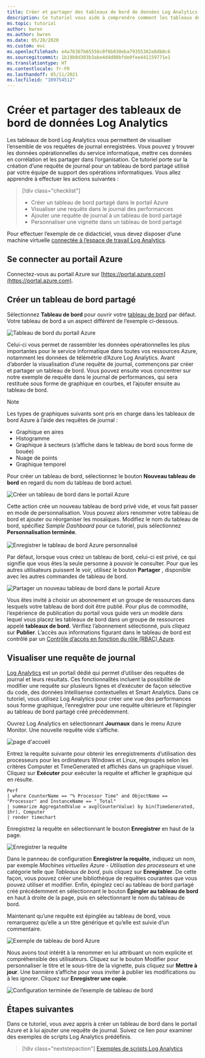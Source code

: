```yaml
---
title: Créer et partager des tableaux de bord de données Log Analytics | Microsoft Docs
description: Ce tutoriel vous aide à comprendre comment les tableaux de bord Log Analytics permettent de visualiser l’ensemble de vos requêtes de journal enregistrées en proposant une vue unique de votre environnement.
ms.topic: tutorial
author: bwren
ms.author: bwren
ms.date: 05/28/2020
ms.custom: mvc
ms.openlocfilehash: e4a76367b65556c0f6b030eba79355382e8db0c6
ms.sourcegitcommit: 1b19b8d303b3abe4d4d08bfde0fee441159771e1
ms.translationtype: HT
ms.contentlocale: fr-FR
ms.lasthandoff: 05/11/2021
ms.locfileid: "109754512"
---
```

# <a name="create-and-share-dashboards-of-log-analytics-data"></a>Créer et partager des tableaux de bord de données Log Analytics

Les tableaux de bord Log Analytics vous permettent de visualiser l’ensemble de vos requêtes de journal enregistrées. Vous pouvez y trouver les données opérationnelles du service informatique, mettre ces données en corrélation et les partager dans l’organisation.  Ce tutoriel porte sur la création d’une requête de journal pour un tableau de bord partagé utilisé par votre équipe de support des opérations informatiques.  Vous allez apprendre à effectuer les actions suivantes :

> [!div class="checklist"]
> * Créer un tableau de bord partagé dans le portail Azure
> * Visualiser une requête dans le journal des performances 
> * Ajouter une requête de journal à un tableau de bord partagé 
> * Personnaliser une vignette dans un tableau de bord partagé

Pour effectuer l’exemple de ce didacticiel, vous devez disposer d’une machine virtuelle [connectée à l’espace de travail Log Analytics](../vm/quick-collect-azurevm.md).  
 
## <a name="sign-in-to-azure-portal"></a>Se connecter au portail Azure
Connectez-vous au portail Azure sur [https://portal.azure.com](https://portal.azure.com). 

## <a name="create-a-shared-dashboard"></a>Créer un tableau de bord partagé
Sélectionnez **Tableau de bord** pour ouvrir votre [tableau de bord](../../azure-portal/azure-portal-dashboards.md) par défaut. Votre tableau de bord a un aspect différent de l’exemple ci-dessous.

![Tableau de bord du portail Azure](media/tutorial-logs-dashboards/log-analytics-portal-dashboard.png)

Celui-ci vous permet de rassembler les données opérationnelles les plus importantes pour le service informatique dans toutes vos ressources Azure, notamment les données de télémétrie d’Azure Log Analytics.  Avant d’aborder la visualisation d’une requête de journal, commençons par créer et partager un tableau de bord.  Vous pouvez ensuite vous concentrer sur notre exemple de requête dans le journal de performances, qui sera restituée sous forme de graphique en courbes, et l’ajouter ensuite au tableau de bord.  

> [!NOTE]
> Les types de graphiques suivants sont pris en charge dans les tableaux de bord Azure à l’aide des requêtes de journal :
> - Graphique en aires
> - Histogramme
> - Graphique à secteurs (s’affiche dans le tableau de bord sous forme de bouée)
> - Nuage de points
> - Graphique temporel

Pour créer un tableau de bord, sélectionnez le bouton **Nouveau tableau de bord** en regard du nom du tableau de bord actuel.

![Créer un tableau de bord dans le portail Azure](media/tutorial-logs-dashboards/log-analytics-create-dashboard-01.png)

Cette action crée un nouveau tableau de bord privé vide, et vous fait passer en mode de personnalisation. Vous pouvez alors renommer votre tableau de bord et ajouter ou réorganiser les mosaïques. Modifiez le nom du tableau de bord, spécifiez *Sample Dashboard* pour ce tutoriel, puis sélectionnez **Personnalisation terminée**.<br><br> ![Enregistrer le tableau de bord Azure personnalisé](media/tutorial-logs-dashboards/log-analytics-create-dashboard-02.png)

Par défaut, lorsque vous créez un tableau de bord, celui-ci est privé, ce qui signifie que vous êtes la seule personne à pouvoir le consulter. Pour que les autres utilisateurs puissent le voir, utilisez le bouton **Partager** , disponible avec les autres commandes de tableau de bord.

![Partager un nouveau tableau de bord dans le portail Azure](media/tutorial-logs-dashboards/log-analytics-share-dashboard.png) 

Vous êtes invité à choisir un abonnement et un groupe de ressources dans lesquels votre tableau de bord doit être publié. Pour plus de commodité, l’expérience de publication du portail vous guide vers un modèle dans lequel vous placez les tableaux de bord dans un groupe de ressources appelé **tableaux de bord**.  Vérifiez l’abonnement sélectionné, puis cliquez sur **Publier**.  L’accès aux informations figurant dans le tableau de bord est contrôlé par un [Contrôle d’accès en fonction du rôle (RBAC) Azure](../../role-based-access-control/role-assignments-portal.md).   

## <a name="visualize-a-log-query"></a>Visualiser une requête de journal
[Log Analytics](../logs/log-analytics-tutorial.md) est un portail dédié qui permet d’utiliser des requêtes de journal et leurs résultats. Ces fonctionnalités incluent la possibilité de modifier une requête sur plusieurs lignes et d’exécuter de façon sélective du code, des données Intellisense contextuelles et Smart Analytics. Dans ce tutoriel, vous utilisez Log Analytics pour créer une vue des performances sous forme graphique, l’enregistrer pour une requête ultérieure et l’épingler au tableau de bord partagé créé précédemment.

Ouvrez Log Analytics en sélectionnant **Journaux** dans le menu Azure Monitor. Une nouvelle requête vide s’affiche.

![page d'accueil](media/tutorial-logs-dashboards/homepage.png)

Entrez la requête suivante pour obtenir les enregistrements d’utilisation des processeurs pour les ordinateurs Windows et Linux, regroupés selon les critères Computer et TimeGenerated et affichés dans un graphique visuel. Cliquez sur **Exécuter** pour exécuter la requête et afficher le graphique qui en résulte.

```Kusto
Perf 
| where CounterName == "% Processor Time" and ObjectName == "Processor" and InstanceName == "_Total" 
| summarize AggregatedValue = avg(CounterValue) by bin(TimeGenerated, 1hr), Computer 
| render timechart
```

Enregistrez la requête en sélectionnant le bouton **Enregistrer** en haut de la page.

![Enregistrer la requête](media/tutorial-logs-dashboards/save-query.png)

Dans le panneau de configuration **Enregistrer la requête**, indiquez un nom, par exemple *Machines virtuelles Azure - Utilisation des processeurs* et une catégorie telle que *Tableaux de bord*, puis cliquez sur **Enregistrer**.  De cette façon, vous pouvez créer une bibliothèque de requêtes courantes que vous pouvez utiliser et modifier.  Enfin, épinglez ceci au tableau de bord partagé créé précédemment en sélectionnant le bouton **Épingler au tableau de bord** en haut à droite de la page, puis en sélectionnant le nom du tableau de bord.

Maintenant qu’une requête est épinglée au tableau de bord, vous remarquerez qu’elle a un titre générique et qu’elle est suivie d’un commentaire.

![Exemple de tableau de bord Azure](media/tutorial-logs-dashboards/log-analytics-modify-dashboard-01.png)

 Nous avons tout intérêt à la renommer en lui attribuant un nom explicite et compréhensible des utilisateurs.  Cliquez sur le bouton Modifier pour personnaliser le titre et le sous-titre de la vignette, puis cliquez sur **Mettre à jour**.  Une bannière s’affiche pour vous inviter à publier les modifications ou à les ignorer.  Cliquez sur **Enregistrer une copie**.  

![Configuration terminée de l’exemple de tableau de bord](media/tutorial-logs-dashboards/log-analytics-modify-dashboard-02.png)

## <a name="next-steps"></a>Étapes suivantes
Dans ce tutoriel, vous avez appris à créer un tableau de bord dans le portail Azure et à lui ajouter une requête de journal.  Suivez ce lien pour examiner des exemples de scripts Log Analytics prédéfinis.

> [!div class="nextstepaction"]
> [Exemples de scripts Log Analytics](../powershell-samples.md)